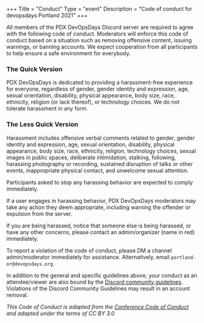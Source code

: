 +++
Title = "Conduct"
Type = "event"
Description = "Code of conduct for devopsdays Portland 2021"
+++


All members of the PDX DevOpsDays Discord server are required to agree with the following code of conduct. Moderators will enforce this code of conduct based on a situation such as removing offensive content, issuing warnings, or banning accounts. We expect cooperation from all participants to help ensure a safe environment for everybody.

### The Quick Version

PDX DevOpsDays is dedicated to providing a harassment-free experience for everyone, regardless of gender, gender identity and expression, age, sexual orientation, disability, physical appearance, body size, race, ethnicity, religion (or lack thereof), or technology choices. We do not tolerate harassment in any form.

### The Less Quick Version

Harassment includes offensive verbal comments related to gender, gender identity and expression, age, sexual orientation, disability, physical appearance, body size, race, ethnicity, religion, technology choices, sexual images in public spaces, deliberate intimidation, stalking, following, harassing photography or recording, sustained disruption of talks or other events, inappropriate physical contact, and unwelcome sexual attention.

Participants asked to stop any harassing behavior are expected to comply immediately.

If a user engages in harassing behavior, PDX DevOpsDays moderators may take any action they deem appropriate, including warning the offender or expulsion from the server.

If you are being harassed, notice that someone else is being harassed, or have any other concerns, please contact an admin/organizer (name in red) immediately.

To report a violation of the code of conduct, please DM a channel admin/moderator immediately for assistance. Alternatively, email `portland-or@devopsdays.org`.

In addition to the general and specific guidelines above, your conduct as an attendee/viewer are also bound by the [Discord community guidelines](https://discord.com/safety/360043709612-Our-policies). Violations of the Discord Community Guidelines may result in an account removal.

_This Code of Conduct is adapted from the [Conference Code of Conduct](https://confcodeofconduct.com/) and adapted under the terms of CC BY 3.0_

